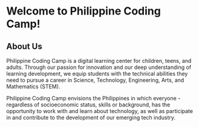 # Welcome to Philippine Coding Camp!

## About Us
Philippine Coding Camp is a digital learning center for children, teens, and adults. Through our passion for innovation and our deep understanding of learning development, we equip students with the technical abilities they need to pursue a career in Science, Technology, Engineering, Arts, and Mathematics (STEM).

Philippine Coding Camp envisions the Philippines in which everyone - regardless of socioeconomic status, skills or background, has the opportunity to work with and learn about technology, as well as participate in and contribute to the development of our emerging tech industry.
